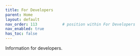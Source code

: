 ```yaml
---
title: For Developers
parent: Home
layout: default
nav_order: 113           # position within For Developers
nav_enabled: true
has_toc: false
---
```

Information for developers.